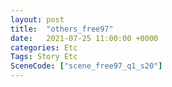 ```yaml
---
layout: post
title:  "others_free97"
date:   2021-07-25 11:00:00 +0000
categories: Etc
Tags: Story Etc
SceneCode: ["scene_free97_q1_s20"]
---
```

